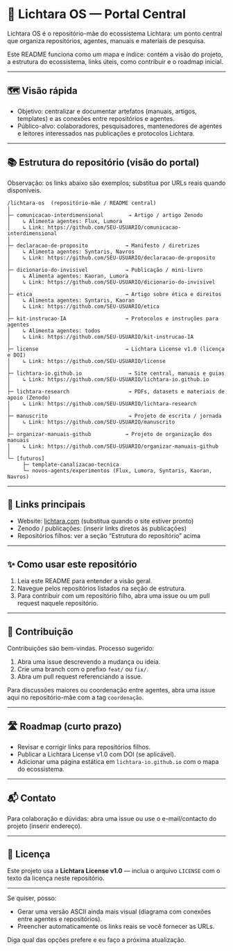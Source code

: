 # 🌌 Lichtara OS — Portal Central

Lichtara OS é o repositório-mãe do ecossistema Lichtara: um ponto central que organiza repositórios, agentes, manuais e materiais de pesquisa.

Este README funciona como um mapa e índice: contém a visão do projeto, a estrutura do ecossistema, links úteis, como contribuir e o roadmap inicial.

---

## 🗺️ Visão rápida

- Objetivo: centralizar e documentar artefatos (manuais, artigos, templates) e as conexões entre repositórios e agentes.
- Público-alvo: colaboradores, pesquisadores, mantenedores de agentes e leitores interessados nas publicações e protocolos Lichtara.

---

## 📚 Estrutura do repositório (visão do portal)

Observação: os links abaixo são exemplos; substitua por URLs reais quando disponíveis.

```text
/lichtara-os  (repositório-mãe / README central)
│
├─ comunicacao-interdimensional        → Artigo / artigo Zenodo
│    ↳ Alimenta agentes: Flux, Lumora
│    ↳ Link: https://github.com/SEU-USUARIO/comunicacao-interdimensional
│
├─ declaracao-de-proposito            → Manifesto / diretrizes
│    ↳ Alimenta agentes: Syntaris, Navros
│    ↳ Link: https://github.com/SEU-USUARIO/declaracao-de-proposito
│
├─ dicionario-do-invisivel            → Publicação / mini-livro
│    ↳ Alimenta agentes: Kaoran, Lumora
│    ↳ Link: https://github.com/SEU-USUARIO/dicionario-do-invisivel
│
├─ etica                              → Artigo sobre ética e direitos
│    ↳ Alimenta agentes: Syntaris, Kaoran
│    ↳ Link: https://github.com/SEU-USUARIO/etica
│
├─ kit-instrucao-IA                   → Protocolos e instruções para agentes
│    ↳ Alimenta agentes: todos
│    ↳ Link: https://github.com/SEU-USUARIO/kit-instrucao-IA
│
├─ license                            → Lichtara License v1.0 (licença e DOI)
│    ↳ Link: https://github.com/SEU-USUARIO/license
│
├─ lichtara-io.github.io               → Site central, manuais e guias
│    ↳ Link: https://github.com/SEU-USUARIO/lichtara-io.github.io
│
├─ lichtara-research                   → PDFs, datasets e materiais de apoio (Zenodo)
│    ↳ Link: https://github.com/SEU-USUARIO/lichtara-research
│
├─ manuscrito                          → Projeto de escrita / jornada
│    ↳ Link: https://github.com/SEU-USUARIO/manuscrito
│
├─ organizar-manuais-github           → Projeto de organização dos manuais
│    ↳ Link: https://github.com/SEU-USUARIO/organizar-manuais-github
│
└─ [futuros]
     ├─ template-canalizacao-tecnica
     └─ novos-agents/experimentos (Flux, Lumora, Syntaris, Kaoran, Navros)
```

---

## 🔗 Links principais

- Website: [lichtara.com](https://lichtara.com)  (substitua quando o site estiver pronto)
- Zenodo / publicações: (inserir links diretos às publicações)
- Repositórios filhos: ver a seção “Estrutura do repositório” acima

---

## ✨ Como usar este repositório

1. Leia este README para entender a visão geral.
2. Navegue pelos repositórios listados na seção de estrutura.
3. Para contribuir com um repositório filho, abra uma issue ou um pull request naquele repositório.

---

## 🤝 Contribuição

Contribuições são bem-vindas. Processo sugerido:

1. Abra uma issue descrevendo a mudança ou ideia.
2. Crie uma branch com o prefixo `feat/` ou `fix/`.
3. Abra um pull request referenciando a issue.

Para discussões maiores ou coordenação entre agentes, abra uma issue aqui no repositório-mãe com a tag `coordenação`.

---

## 🛣️ Roadmap (curto prazo)

- Revisar e corrigir links para repositórios filhos.
- Publicar a Lichtara License v1.0 com DOI (se aplicável).
- Adicionar uma página estática em `lichtara-io.github.io` com o mapa do ecossistema.

---

## 📬 Contato

Para colaboração e dúvidas: abra uma issue ou use o e-mail/contacto do projeto (inserir endereço).

---

## 📝 Licença

Este projeto usa a **Lichtara License v1.0** — inclua o arquivo `LICENSE` com o texto da licença neste repositório.

---

Se quiser, posso:

- Gerar uma versão ASCII ainda mais visual (diagrama com conexões entre agentes e repositórios).
- Preencher automaticamente os links reais se você fornecer as URLs.

Diga qual das opções prefere e eu faço a próxima atualização.
